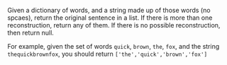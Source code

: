 Given a dictionary of words, and a string made up of those words (no spcaes), return the original sentence in a list. If there is more than one reconstruction, return any of them. If there is no possible reconstruction, then return null.

For example, given the set of words `quick`, `brown`, `the`, `fox`, and the string `thequickbrownfox`, you should return `['the','quick','brown','fox']`